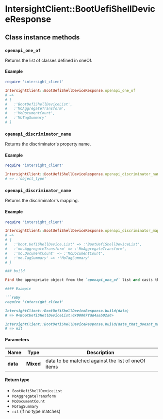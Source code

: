# IntersightClient::BootUefiShellDeviceResponse

## Class instance methods

### `openapi_one_of`

Returns the list of classes defined in oneOf.

#### Example

```ruby
require 'intersight_client'

IntersightClient::BootUefiShellDeviceResponse.openapi_one_of
# =>
# [
#   :'BootUefiShellDeviceList',
#   :'MoAggregateTransform',
#   :'MoDocumentCount',
#   :'MoTagSummary'
# ]
```

### `openapi_discriminator_name`

Returns the discriminator's property name.

#### Example

```ruby
require 'intersight_client'

IntersightClient::BootUefiShellDeviceResponse.openapi_discriminator_name
# => :'object_type'
```

### `openapi_discriminator_name`

Returns the discriminator's mapping.

#### Example

```ruby
require 'intersight_client'

IntersightClient::BootUefiShellDeviceResponse.openapi_discriminator_mapping
# =>
# {
#   :'boot.UefiShellDevice.List' => :'BootUefiShellDeviceList',
#   :'mo.AggregateTransform' => :'MoAggregateTransform',
#   :'mo.DocumentCount' => :'MoDocumentCount',
#   :'mo.TagSummary' => :'MoTagSummary'
# }

### build

Find the appropriate object from the `openapi_one_of` list and casts the data into it.

#### Example

```ruby
require 'intersight_client'

IntersightClient::BootUefiShellDeviceResponse.build(data)
# => #<BootUefiShellDeviceList:0x00007fdd4aab02a0>

IntersightClient::BootUefiShellDeviceResponse.build(data_that_doesnt_match)
# => nil
```

#### Parameters

| Name | Type | Description |
| ---- | ---- | ----------- |
| **data** | **Mixed** | data to be matched against the list of oneOf items |

#### Return type

- `BootUefiShellDeviceList`
- `MoAggregateTransform`
- `MoDocumentCount`
- `MoTagSummary`
- `nil` (if no type matches)

